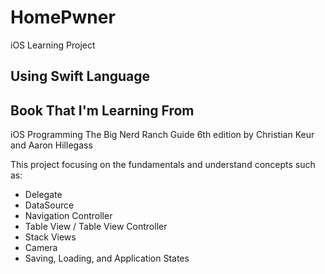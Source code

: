 # HomePwner
iOS Learning Project
## Using Swift Language

## Book That I'm Learning From
iOS Programming The Big Nerd Ranch Guide 6th edition by Christian Keur and Aaron Hillegass



This project focusing on the fundamentals and understand concepts such as:
* Delegate
* DataSource
* Navigation Controller
* Table View / Table View Controller
* Stack Views
* Camera
* Saving, Loading, and Application States
